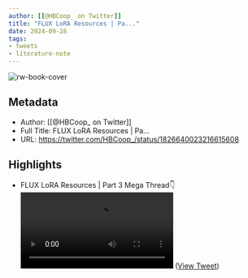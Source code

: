 ```yaml
---
author: [[@HBCoop_ on Twitter]]
title: "FLUX LoRA Resources | Pa..."
date: 2024-09-28
tags: 
- tweets
- literature-note
---
```

![rw-book-cover](https://pbs.twimg.com/profile_images/1602337357713350656/fsU-clnn.jpg)

## Metadata
- Author: [[@HBCoop_ on Twitter]]
- Full Title: FLUX LoRA Resources | Pa...
- URL: https://twitter.com/HBCoop_/status/1826640023216615608

## Highlights
- FLUX LoRA Resources | Part 3
  Mega Thread👇 <video controls><source src="https://video.twimg.com/ext_tw_video/1826640000395493376/pu/pl/dtyTVuuyeVYsvq7G.m3u8?tag=12" type="application/x-mpegURL"><source src="https://video.twimg.com/ext_tw_video/1826640000395493376/pu/vid/avc1/450x270/aqrk9Cx3NTzb6AD3.mp4?tag=12" type="video/mp4"><source src="https://video.twimg.com/ext_tw_video/1826640000395493376/pu/vid/avc1/600x360/tKeUXR2FjzTbx22H.mp4?tag=12" type="video/mp4"><source src="https://video.twimg.com/ext_tw_video/1826640000395493376/pu/vid/avc1/1200x720/JHH053yGKKShDmR8.mp4?tag=12" type="video/mp4">Your browser does not support the video tag.</video> ([View Tweet](https://twitter.com/HBCoop_/status/1826640023216615608))
